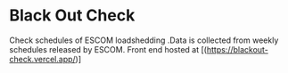 # Black Out Check
Check schedules of ESCOM loadshedding .Data is collected from weekly schedules released by ESCOM. Front end hosted at [(https://blackout-check.vercel.app/)]
